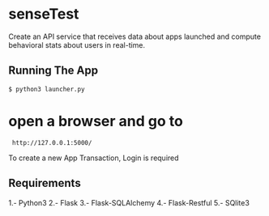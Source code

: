 # senseTest
Create an API service that receives data about apps launched and compute behavioral stats about users in real-time.

## Running The App
```
$ python3 launcher.py 
```
# open a browser and go to
```
 http://127.0.0.1:5000/ 
 ```
 To create a new App Transaction, Login is required
## Requirements
1.- Python3
2.- Flask
3.- Flask-SQLAlchemy
4.- Flask-Restful
5.- SQlite3
